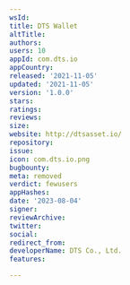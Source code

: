 ```yaml
---
wsId: 
title: DTS Wallet
altTitle: 
authors: 
users: 10
appId: com.dts.io
appCountry: 
released: '2021-11-05'
updated: '2021-11-05'
version: '1.0.0'
stars: 
ratings: 
reviews: 
size: 
website: http://dtsasset.io/
repository: 
issue: 
icon: com.dts.io.png
bugbounty: 
meta: removed
verdict: fewusers
appHashes: 
date: '2023-08-04'
signer: 
reviewArchive: 
twitter: 
social: 
redirect_from: 
developerName: DTS Co., Ltd.
features: 

---
```


